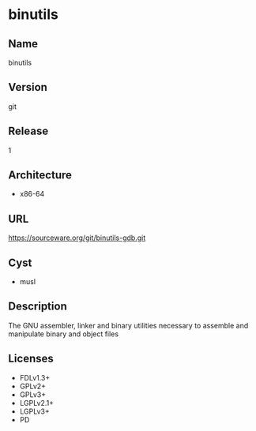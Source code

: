 # binutils

## Name
binutils

## Version
git

## Release
1

## Architecture
* x86-64

## URL
https://sourceware.org/git/binutils-gdb.git

## Cyst
* musl

## Description
The GNU assembler, linker and binary utilities necessary to assemble and
manipulate binary and object files

## Licenses
* FDLv1.3+
* GPLv2+
* GPLv3+
* LGPLv2.1+
* LGPLv3+
* PD
